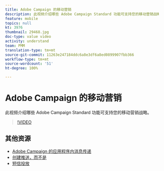 ```yaml
---
title: Adobe Campaign 的移动营销
description: 此视频介绍哪些 Adobe Campaign Standard 功能可支持您的移动营销战略。
feature: mobile
topics: null
kt: 3976
thumbnail: 29468.jpg
doc-type: value video
activity: understand
team: PMM
translation-type: tm+mt
source-git-commit: 11263e247184ddc6a8e3df6a8ed0899907fbb366
workflow-type: tm+mt
source-wordcount: '51'
ht-degree: 100%

---
```



# Adobe Campaign 的移动营销

此视频介绍哪些 Adobe Campaign Standard 功能可支持您的移动营销战略。

>[!VIDEO](https://video.tv.adobe.com/v/29468?quality=12)

## 其他资源

* [Adobe Campaign 的应用程序内消息传递](/help/communication-channels/mobile/in-app/in-app-message-overview.md)
* [创建推送，而不是](/help/communication-channels/mobile/push-notifications/creating-a-push-notification.md)
* [短信投放](/help/communication-channels/mobile/sms/sms-delivery.md)
